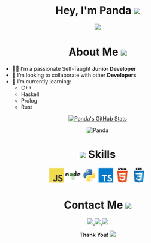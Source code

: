 <h1 align="center"><b>Hey, I'm Panda</b> 
  <img src="https://media.giphy.com/media/hvRJCLFzcasrR4ia7z/giphy.gif" width="35">
</h1>

<p align="center">
  <a href="https://github.com/rohithahan">
    <img src="https://readme-typing-svg.demolab.com?lines=Hobby+Developer!;Self-Taught+Learner;&font=Time+New+Roman&color=90EE90&size=25&center=true&vCenter=true&width=600&height=100">
  </a>
</p>

<h1 align="center"><b>About Me</b> 
  <img src="https://i.pinimg.com/originals/c1/e9/51/c1e95172d8c115d66148cb9ad68c1c74.gif" width="35">
</h1>

- 🧑‍🏫 I’m a passionate Self-Taught **Junior Developer**
- 🤝 I’m looking to collaborate with other **Developers**
- 📖 I’m currently learning:
  - C++
  - Haskell
  - Prolog
  - Rust

<p align="center">
  <a href="https://github.com/rohithahan">
    <img alt="Panda's GitHub Stats" src="https://awesome-github-stats.azurewebsites.net/user-stats/rohithahan?cardType=github&theme=github-dark&preferLogin=true" />
  </a>
</p>

<p align="center">
  <img src="https://komarev.com/ghpvc/?username=rohithahan&label=Profile%20Views&color=ffa500&style=flat" alt="Panda" />
</p>

<h1 align="center">
  <img src="https://media2.giphy.com/media/QssGEmpkyEOhBCb7e1/giphy.gif" width="35">
  <b>Skills</b>
</h1>

<p align="center">
  <img src="https://raw.githubusercontent.com/devicons/devicon/master/icons/javascript/javascript-original.svg" width="40" height="40" alt="JavaScript" />
  <img src="https://raw.githubusercontent.com/devicons/devicon/master/icons/nodejs/nodejs-original-wordmark.svg" width="40" height="40" alt="Node.js" />
  <img src="https://raw.githubusercontent.com/devicons/devicon/master/icons/python/python-original.svg" width="40" height="40" alt="Python" />
  <img src="https://raw.githubusercontent.com/devicons/devicon/master/icons/typescript/typescript-original.svg" width="40" height="40" alt="TypeScript" />
  <img src="https://raw.githubusercontent.com/devicons/devicon/master/icons/html5/html5-original-wordmark.svg" width="40" height="40" alt="HTML5" />
  <img src="https://raw.githubusercontent.com/devicons/devicon/master/icons/css3/css3-original-wordmark.svg" width="40" height="40" alt="CSS3" />
</p>

<h1 align="center"><b>Contact Me</b> 
  <img src="https://media.giphy.com/media/Y3rK10Qk3ipWc/giphy.gif" width="35">
</h1>

<p align="center">
  <a href="mailto:ahanrohith123@gmail.com">
    <img src="https://img.shields.io/badge/Gmail-D14836?style=for-the-badge&logo=gmail&logoColor=white" />
  </a>
  <a href="https://www.instagram.com/rohith_abhi">
    <img src="https://img.shields.io/badge/Instagram-E75480?style=for-the-badge&logo=instagram&logoColor=white" />
  </a>
  <a href="https://wa.me/919946605328">
    <img src="https://img.shields.io/badge/WhatsApp-25D366?style=for-the-badge&logo=whatsapp&logoColor=white" />
  </a>
</p>

<p align="center"><b>Thank You! 
  <img src="https://em-content.zobj.net/source/noto-emoji-animations/344/upside-down-face_1f643.gif" width="20">
</b></p>
